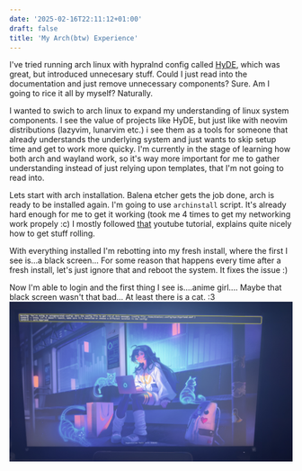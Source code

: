 ```yaml
---
date: '2025-02-16T22:11:12+01:00'
draft: false
title: 'My Arch(btw) Experience'
---
```

I've tried running arch linux with hypralnd config called [HyDE](https://github.com/Hyde-project/hyde), which was great, but introduced unnecesary stuff. Could I just read into the documentation and just remove unnecessary components? Sure. Am I going to rice it all by myself? Naturally.

I wanted to swich to arch linux to expand my understanding of linux system components. I see the value of projects like HyDE, but just like with neovim distributions (lazyvim, lunarvim etc.) i see them as a tools for someone that already understands the underlying system and just wants to skip setup time and get to work more quicky. I'm currently in the stage of learning how both arch and wayland work, so it's way more important for me to gather understanding instead of just relying upon templates, that I'm not going to read into.

Lets start with arch installation. Balena etcher gets the job done, arch is ready to be installed again. 
I'm going to use ```archinstall``` script. It's already hard enough for me to get it working (took me 4 times to get my networking work propely :c)
I mostly followed [that](https://youtu.be/E50pt992Ihc?si=-2vsjDzwCp5vInVC) youtube tutorial, explains quite nicely how to get stuff rolling.

With everything installed I'm rebotting into my fresh install, where the first I see is...a black screen...
For some reason that happens every time after a fresh install, let's just ignore that and reboot the system. It fixes the issue :)

Now I'm able to login and the first thing I see is....anime girl....
Maybe that black screen wasn't that bad...
At least there is a cat. :3
![image](./images/default_desktop.jpeg)